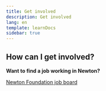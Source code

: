 ```yaml
---
title: Get involved
description: Get involved
lang: en
template: learnDocs
sidebar: true
---
```


## How can I get involved?

**Want to find a job working in Newton?**

<a href="https://jobs.lever.co/newtonproject" target="_blank">Newton Foundation job board</a>
